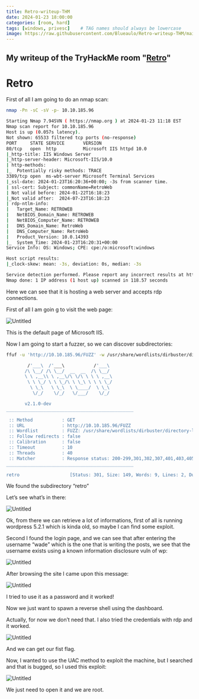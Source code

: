 ```yaml
---
title: Retro-writeup-THM
date: 2024-01-23 18:00:00
categories: [room, hard]
tags: [windows, privesc]    # TAG names should always be lowercase
image: https://raw.githubusercontent.com/Blueaulo/Retro-writeup-THM/main/86aeeb34-ae2f-4bd6-9c9e-4b097945e629_Export-e1ce40fe-b4be-42af-ae4e-bdd7093a35ea/Retro%201d42eb309fba416b8c2ec50ed807d03e/Untitled%201.png
---
```

## My writeup of the TryHackMe room "<a href="https://tryhackme.com/room/retro">Retro</a>"

# Retro

First of all I am going to do an nmap scan:

```bash
nmap -Pn -sC -sV -p- 10.10.185.96

Starting Nmap 7.94SVN ( https://nmap.org ) at 2024-01-23 11:18 EST
Nmap scan report for 10.10.185.96
Host is up (0.057s latency).
Not shown: 65533 filtered tcp ports (no-response)
PORT     STATE SERVICE       VERSION
80/tcp   open  http          Microsoft IIS httpd 10.0
|_http-title: IIS Windows Server
|_http-server-header: Microsoft-IIS/10.0
| http-methods: 
|_  Potentially risky methods: TRACE
3389/tcp open  ms-wbt-server Microsoft Terminal Services
|_ssl-date: 2024-01-23T16:20:36+00:00; -3s from scanner time.
| ssl-cert: Subject: commonName=RetroWeb
| Not valid before: 2024-01-22T16:18:23
|_Not valid after:  2024-07-23T16:18:23
| rdp-ntlm-info: 
|   Target_Name: RETROWEB
|   NetBIOS_Domain_Name: RETROWEB
|   NetBIOS_Computer_Name: RETROWEB
|   DNS_Domain_Name: RetroWeb
|   DNS_Computer_Name: RetroWeb
|   Product_Version: 10.0.14393
|_  System_Time: 2024-01-23T16:20:31+00:00
Service Info: OS: Windows; CPE: cpe:/o:microsoft:windows

Host script results:
|_clock-skew: mean: -3s, deviation: 0s, median: -3s

Service detection performed. Please report any incorrect results at https://nmap.org/submit/ .
Nmap done: 1 IP address (1 host up) scanned in 118.57 seconds
```

Here we can see that it is hosting a web server and accepts rdp connections.

First of all I am goin g to visit the web page:

![Untitled](https://raw.githubusercontent.com/Blueaulo/Retro-writeup-THM/main/86aeeb34-ae2f-4bd6-9c9e-4b097945e629_Export-e1ce40fe-b4be-42af-ae4e-bdd7093a35ea/Retro%201d42eb309fba416b8c2ec50ed807d03e/Untitled.png)

This is the default page of Microsoft IIS.

Now I am going to start a fuzzer, so we can discover subdirectories:

```bash
ffuf -u 'http://10.10.185.96/FUZZ' -w /usr/share/wordlists/dirbuster/directory-list-2.3-medium.txt    

        /'___\  /'___\           /'___\       
       /\ \__/ /\ \__/  __  __  /\ \__/       
       \ \ ,__\\ \ ,__\/\ \/\ \ \ \ ,__\      
        \ \ \_/ \ \ \_/\ \ \_\ \ \ \ \_/      
         \ \_\   \ \_\  \ \____/  \ \_\       
          \/_/    \/_/   \/___/    \/_/       

       v2.1.0-dev
________________________________________________

 :: Method           : GET
 :: URL              : http://10.10.185.96/FUZZ
 :: Wordlist         : FUZZ: /usr/share/wordlists/dirbuster/directory-list-2.3-medium.txt
 :: Follow redirects : false
 :: Calibration      : false
 :: Timeout          : 10
 :: Threads          : 40
 :: Matcher          : Response status: 200-299,301,302,307,401,403,405,500
________________________________________________

retro                   [Status: 301, Size: 149, Words: 9, Lines: 2, Duration: 194ms]
```

We found the subdirectory “retro”

Let’s see what’s in there:

![Untitled](https://raw.githubusercontent.com/Blueaulo/Retro-writeup-THM/main/86aeeb34-ae2f-4bd6-9c9e-4b097945e629_Export-e1ce40fe-b4be-42af-ae4e-bdd7093a35ea/Retro%201d42eb309fba416b8c2ec50ed807d03e/Untitled%201.png)

Ok, from there we can retrieve a lot of informations, first of all is running wordpress 5.2.1 which is kinda old, so maybe I can find some exploit.

Second I found the login page, and we can see that after entering the username “wade” which is the one that is writing the posts, we see that the username exists using a known information disclosure vuln of wp:

![Untitled](https://raw.githubusercontent.com/Blueaulo/Retro-writeup-THM/main/86aeeb34-ae2f-4bd6-9c9e-4b097945e629_Export-e1ce40fe-b4be-42af-ae4e-bdd7093a35ea/Retro%201d42eb309fba416b8c2ec50ed807d03e/Untitled%202.png)

After browsing the site I came upon this message:

![Untitled](https://raw.githubusercontent.com/Blueaulo/Retro-writeup-THM/main/86aeeb34-ae2f-4bd6-9c9e-4b097945e629_Export-e1ce40fe-b4be-42af-ae4e-bdd7093a35ea/Retro%201d42eb309fba416b8c2ec50ed807d03e/Untitled%203.png)

I tried to use it as a password and it worked!

Now we just want to spawn a reverse shell using the dashboard.

Actually, for now we don’t need that. I also tried the credentials with rdp and it worked.

![Untitled](https://raw.githubusercontent.com/Blueaulo/Retro-writeup-THM/main/86aeeb34-ae2f-4bd6-9c9e-4b097945e629_Export-e1ce40fe-b4be-42af-ae4e-bdd7093a35ea/Retro%201d42eb309fba416b8c2ec50ed807d03e/Untitled%204.png)

And we can get our fist flag.

Now, I wanted to use the UAC method to exploit the machine, but I searched and that is bugged, so I used this exploit:

[](https://github.com/SecWiki/windows-kernel-exploits/blob/master/CVE-2017-0213/CVE-2017-0213_x64.zip)

![Untitled](https://raw.githubusercontent.com/Blueaulo/Retro-writeup-THM/main/86aeeb34-ae2f-4bd6-9c9e-4b097945e629_Export-e1ce40fe-b4be-42af-ae4e-bdd7093a35ea/Retro%201d42eb309fba416b8c2ec50ed807d03e/Untitled%205.png)

We just need to open it and we are root.